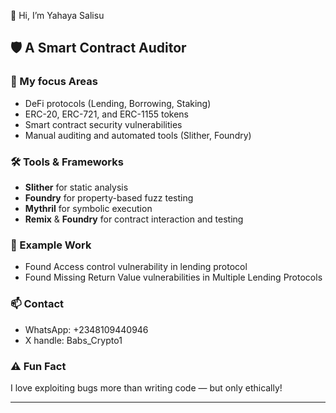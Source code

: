 👋 Hi, I’m Yahaya Salisu

## 🛡️ A Smart Contract Auditor

### 🧠 My focus Areas
- DeFi protocols (Lending, Borrowing, Staking)
- ERC-20, ERC-721, and ERC-1155 tokens
- Smart contract security vulnerabilities
- Manual auditing and automated tools (Slither, Foundry)

### 🛠️ Tools & Frameworks
- **Slither** for static analysis  
- **Foundry** for property-based fuzz testing  
- **Mythril** for symbolic execution  
- **Remix** & **Foundry** for contract interaction and testing  

### 📂 Example Work
- Found Access control vulnerability in lending protocol
- Found Missing Return Value vulnerabilities in Multiple Lending Protocols

### 📫 Contact
- WhatsApp: +2348109440946
- X handle: Babs_Crypto1  

### ⚠️ Fun Fact
I love exploiting bugs more than writing code — but only ethically!

---
